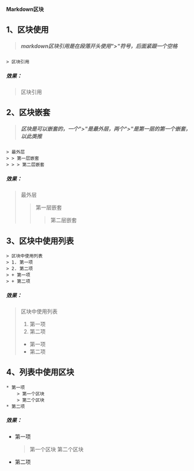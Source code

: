 #### <center0>Markdown区块</center>
## 1、区块使用
> ##### markdown区块引用是在段落开头使用">"符号，后面紧跟一个空格
```
> 区块引用
```
##### 效果：
> 区块引用

## 2、区块嵌套
> ##### 区块是可以嵌套的，一个">"是最外层，两个">"是第一层的第一个嵌套，以此类推
```
> 最外层
> > 第一层嵌套
> > > 第二层嵌套
```
##### 效果：
> 最外层
> > 第一层嵌套
> > > 第二层嵌套

## 3、区块中使用列表
```
> 区块中使用列表
> 1. 第一项
> 2. 第二项
> + 第一项
> + 第二项
```
##### 效果：
> 区块中使用列表
> 1. 第一项
> 2. 第二项
> + 第一项
> + 第二项

## 4、列表中使用区块
```
* 第一项
    > 第一个区块
    > 第二个区块
* 第二项
```
##### 效果：
* 第一项
  > 第一个区块
  > 第二个区块
* 第二项